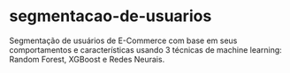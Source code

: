 # segmentacao-de-usuarios
Segmentação de usuários de E-Commerce com base em seus comportamentos e características  usando 3 técnicas de machine learning:  Random Forest, XGBoost e Redes Neurais.
